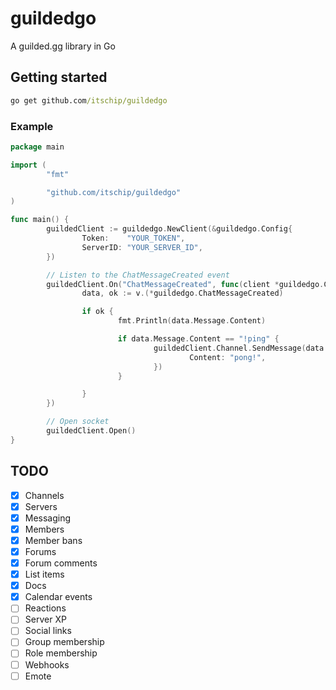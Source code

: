 # guildedgo

A guilded.gg library in Go

## Getting started

```cmd
go get github.com/itschip/guildedgo
```

### Example

```go
package main

import (
        "fmt"

        "github.com/itschip/guildedgo"
)

func main() {
        guildedClient := guildedgo.NewClient(&guildedgo.Config{
                Token:    "YOUR_TOKEN",
                ServerID: "YOUR_SERVER_ID",
        })

        // Listen to the ChatMessageCreated event
        guildedClient.On("ChatMessageCreated", func(client *guildedgo.Client, v any) {
                data, ok := v.(*guildedgo.ChatMessageCreated)

                if ok {
                        fmt.Println(data.Message.Content)

                        if data.Message.Content == "!ping" {
                                guildedClient.Channel.SendMessage(data.Message.ChannelID, &guildedgo.MessageObject{
                                        Content: "pong!",
                                })
                        }

                }
        })

        // Open socket
        guildedClient.Open()
}
```

## TODO

- [x] Channels
- [x] Servers
- [x] Messaging
- [x] Members
- [x] Member bans
- [x] Forums
- [x] Forum comments
- [x] List items
- [x] Docs
- [x] Calendar events
- [ ] Reactions
- [ ] Server XP
- [ ] Social links
- [ ] Group membership
- [ ] Role membership
- [ ] Webhooks
- [ ] Emote

```

```
